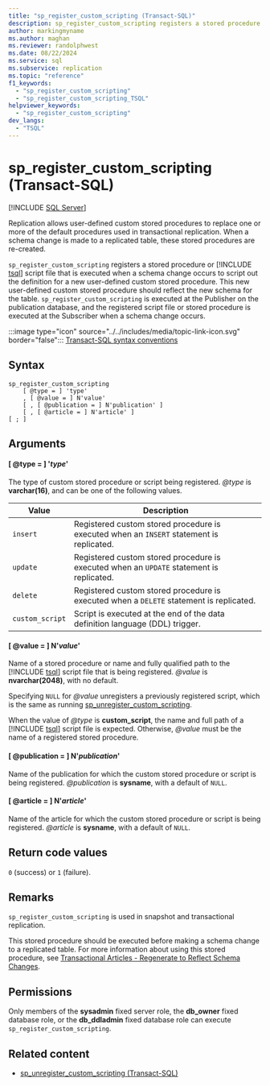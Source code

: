 ```yaml
---
title: "sp_register_custom_scripting (Transact-SQL)"
description: sp_register_custom_scripting registers a stored procedure or Transact-SQL script file that is executed when a schema change occurs.
author: markingmyname
ms.author: maghan
ms.reviewer: randolphwest
ms.date: 08/22/2024
ms.service: sql
ms.subservice: replication
ms.topic: "reference"
f1_keywords:
  - "sp_register_custom_scripting"
  - "sp_register_custom_scripting_TSQL"
helpviewer_keywords:
  - "sp_register_custom_scripting"
dev_langs:
  - "TSQL"
---
```

# sp_register_custom_scripting (Transact-SQL)

[!INCLUDE [SQL Server](../../includes/applies-to-version/sqlserver.md)]

Replication allows user-defined custom stored procedures to replace one or more of the default procedures used in transactional replication. When a schema change is made to a replicated table, these stored procedures are re-created.

`sp_register_custom_scripting` registers a stored procedure or [!INCLUDE [tsql](../../includes/tsql-md.md)] script file that is executed when a schema change occurs to script out the definition for a new user-defined custom stored procedure. This new user-defined custom stored procedure should reflect the new schema for the table. `sp_register_custom_scripting` is executed at the Publisher on the publication database, and the registered script file or stored procedure is executed at the Subscriber when a schema change occurs.

:::image type="icon" source="../../includes/media/topic-link-icon.svg" border="false"::: [Transact-SQL syntax conventions](../../t-sql/language-elements/transact-sql-syntax-conventions-transact-sql.md)

## Syntax

```syntaxsql
sp_register_custom_scripting
    [ @type = ] 'type'
    , [ @value = ] N'value'
    [ , [ @publication = ] N'publication' ]
    [ , [ @article = ] N'article' ]
[ ; ]
```

## Arguments

#### [ @type = ] '*type*'

The type of custom stored procedure or script being registered. *@type* is **varchar(16)**, and can be one of the following values.

| Value | Description |
| --- | --- |
| `insert` | Registered custom stored procedure is executed when an `INSERT` statement is replicated. |
| `update` | Registered custom stored procedure is executed when an `UPDATE` statement is replicated. |
| `delete` | Registered custom stored procedure is executed when a `DELETE` statement is replicated. |
| `custom_script` | Script is executed at the end of the data definition language (DDL) trigger. |

#### [ @value = ] N'*value*'

Name of a stored procedure or name and fully qualified path to the [!INCLUDE [tsql](../../includes/tsql-md.md)] script file that is being registered. *@value* is **nvarchar(2048)**, with no default.

Specifying `NULL` for *@value* unregisters a previously registered script, which is the same as running [sp_unregister_custom_scripting](sp-unregister-custom-scripting-transact-sql.md).

When the value of *@type* is **custom_script**, the name and full path of a [!INCLUDE [tsql](../../includes/tsql-md.md)] script file is expected. Otherwise, *@value* must be the name of a registered stored procedure.

#### [ @publication = ] N'*publication*'

Name of the publication for which the custom stored procedure or script is being registered. *@publication* is **sysname**, with a default of `NULL`.

#### [ @article = ] N'*article*'

Name of the article for which the custom stored procedure or script is being registered. *@article* is **sysname**, with a default of `NULL`.

## Return code values

`0` (success) or `1` (failure).

## Remarks

`sp_register_custom_scripting` is used in snapshot and transactional replication.

This stored procedure should be executed before making a schema change to a replicated table. For more information about using this stored procedure, see [Transactional Articles - Regenerate to Reflect Schema Changes](../replication/transactional/transactional-articles-regenerate-to-reflect-schema-changes.md).

## Permissions

Only members of the **sysadmin** fixed server role, the **db_owner** fixed database role, or the **db_ddladmin** fixed database role can execute `sp_register_custom_scripting`.

## Related content

- [sp_unregister_custom_scripting (Transact-SQL)](sp-unregister-custom-scripting-transact-sql.md)
